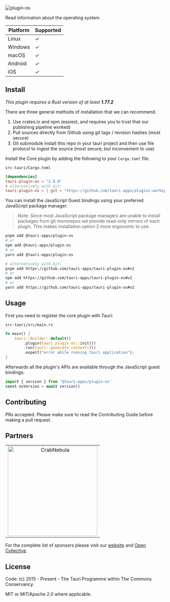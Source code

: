 ![plugin-os](https://github.com/tauri-apps/plugins-workspace/raw/v2/plugins/os/banner.png)

Read information about the operating system.

| Platform | Supported |
| -------- | --------- |
| Linux    | ✓         |
| Windows  | ✓         |
| macOS    | ✓         |
| Android  | ✓         |
| iOS      | ✓         |

## Install

_This plugin requires a Rust version of at least **1.77.2**_

There are three general methods of installation that we can recommend.

1. Use crates.io and npm (easiest, and requires you to trust that our publishing
   pipeline worked)
2. Pull sources directly from Github using git tags / revision hashes (most
   secure)
3. Git submodule install this repo in your tauri project and then use file
   protocol to ingest the source (most secure, but inconvenient to use)

Install the Core plugin by adding the following to your `Cargo.toml` file:

`src-tauri/Cargo.toml`

```toml
[dependencies]
tauri-plugin-os = "2.0.0"
# alternatively with Git:
tauri-plugin-os = { git = "https://github.com/tauri-apps/plugins-workspace", branch = "v2" }
```

You can install the JavaScript Guest bindings using your preferred JavaScript
package manager:

> Note: Since most JavaScript package managers are unable to install packages
> from git monorepos we provide read-only mirrors of each plugin. This makes
> installation option 2 more ergonomic to use.

```sh
pnpm add @tauri-apps/plugin-os
# or
npm add @tauri-apps/plugin-os
# or
yarn add @tauri-apps/plugin-os

# alternatively with Git:
pnpm add https://github.com/tauri-apps/tauri-plugin-os#v2
# or
npm add https://github.com/tauri-apps/tauri-plugin-os#v2
# or
yarn add https://github.com/tauri-apps/tauri-plugin-os#v2
```

## Usage

First you need to register the core plugin with Tauri:

`src-tauri/src/main.rs`

```rust
fn main() {
    tauri::Builder::default()
        .plugin(tauri_plugin_os::init())
        .run(tauri::generate_context!())
        .expect("error while running tauri application");
}
```

Afterwards all the plugin's APIs are available through the JavaScript guest
bindings:

```javascript
import { version } from '@tauri-apps/plugin-os'
const osVersion = await version()
```

## Contributing

PRs accepted. Please make sure to read the Contributing Guide before making a
pull request.

## Partners

<table>
  <tbody>
    <tr>
      <td align="center" valign="middle">
        <a href="https://crabnebula.dev" target="_blank">
          <img src="https://github.com/tauri-apps/plugins-workspace/raw/v2/.github/sponsors/crabnebula.svg" alt="CrabNebula" width="283">
        </a>
      </td>
    </tr>
  </tbody>
</table>

For the complete list of sponsors please visit our
[website](https://tauri.app#sponsors) and
[Open Collective](https://opencollective.com/tauri).

## License

Code: (c) 2015 - Present - The Tauri Programme within The Commons Conservancy.

MIT or MIT/Apache 2.0 where applicable.
